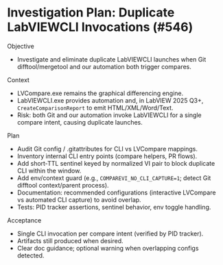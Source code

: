 # Investigation Plan: Duplicate LabVIEWCLI Invocations (#546)

Objective
- Investigate and eliminate duplicate LabVIEWCLI launches when Git difftool/mergetool and our automation both trigger compares.

Context
- LVCompare.exe remains the graphical differencing engine.
- LabVIEWCLI.exe provides automation and, in LabVIEW 2025 Q3+, `CreateComparisonReport` to emit HTML/XML/Word/Text.
- Risk: both Git and our automation invoke LabVIEWCLI for a single compare intent, causing duplicate launches.

Plan
- Audit Git config / .gitattributes for CLI vs LVCompare mappings.
- Inventory internal CLI entry points (compare helpers, PR flows).
- Add short‑TTL sentinel keyed by normalized VI pair to block duplicate CLI within the window.
- Add env/context guard (e.g., `COMPAREVI_NO_CLI_CAPTURE=1`; detect Git difftool context/parent process).
- Documentation: recommended configurations (interactive LVCompare vs automated CLI capture) to avoid overlap.
- Tests: PID tracker assertions, sentinel behavior, env toggle handling.

Acceptance
- Single CLI invocation per compare intent (verified by PID tracker).
- Artifacts still produced when desired.
- Clear doc guidance; optional warning when overlapping configs detected.

